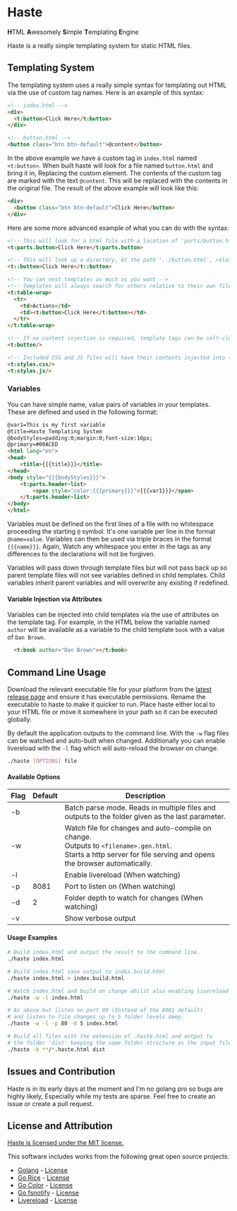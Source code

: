 # Haste

**H**TML **A**wesomely **S**imple **T**emplating **E**ngine

Haste is a really simple templating system for static HTML files.

## Templating System

The templating system uses a really simple syntax for templating out HTML via the use of custom tag names.
Here is an example of this syntax:

```html
<!-- index.html -->
<div>
  <t:button>Click Here</t:button>
</div>

<!-- button.html -->
<button class="btn btn-default">@content</button>
```

In the above example we have a custom tag in `index.html` named `<t:button>`. When built haste will look for a file named `button.html` and bring it in, Replacing the custom element. The contents of the custom tag are marked with the text `@content`. This will be replaced with the contents in the original file. The result of the above example will look like this:

```html
<div>
  <button class="btn btn-default">Click Here</button>
</div>
```

Here are some more advanced example of what you can do with the syntax:

```html
<!-- This will look for a html file with a location of 'parts/button.html', relative to the original file -->
<t:parts.button>Click Here</t:parts.button>

<!-- This will look up a directory, At the path '../button.html', relative to the orginal file -->
<t::button>Click Here</t::button>

<!-- You can nest templates as much as you want -->
<!-- Templates will always search for others relative to their own file location -->
<t:table-wrap>
  <tr>
    <td>Actions</td>
    <td><t:button>Click Here</t:button></td>
  </tr>
</t:table-wrap>

<!-- If no content injection is required, template tags can be self-closing -->
<t:button/>

<!-- Included CSS and JS files will have their contents injected into <style> or <script> tags -->
<t:styles.css/>
<t:styles.js/>

```

### Variables

You can have simple name, value pairs of variables in your templates. These are defined and used in the following format:

```html
@var1=This is my first variable
@title=Haste Templating System
@bodyStyles=padding:0;margin:0;font-size:16px;
@primary=#00ACED
<html lang="en">
<head>
	<title>{{{title}}}</title>
</head>
<body style="{{{bodyStyles}}}">
	<t:parts.header-list>
		<span style="color:{{{primary}}}">{{{var1}}}</span>
	</t:parts.header-list>
</body>
</html>
```

Variables must be defined on the first lines of a file with no whitespace proceeding the starting `@` symbol. It's one variable per line in the format `@name=value`. Variables can then be used via triple braces in the format `{{{name}}}`. Again, Watch any whitespace you enter in the tags as any differences to the declarations will not be forgiven.

Variables will pass down through template files but will not pass back up so parent template files will not see variables defined in child templates. Child variables inherit parent variables and will overwrite any existing if redefined.

#### Variable Injection via Attributes

Variables can be injected into child templates via the use of attributes on the template tag. For example, in the HTML below the variable named `author` will be available as a variable to the child template `book` with a value of `Dan Brown`.

```html
  <t:book author="Dan Brown"></t:book>
``` 


## Command Line Usage

Download the relevant executable file for your platform from the [latest release page](https://github.com/ssddanbrown/haste/releases/latest) and ensure it has executable permissions. Rename the executable to haste to make it quicker to run. Place haste either local to your HTML file or move it somewhere in your path so it can be executed globally.

By default the application outputs to the command line. With the `-w` flag files can be watched and auto-built when changed. Additionally you can enable livereload with the `-l` flag which will auto-reload the browser on change.

```bash
./haste [OPTIONS] file
```

#### Available Options

| Flag | Default | Description |
|------|---------|-------------|
| -b   |         | Batch parse mode. Reads in multiple files and <br> outputs to the folder given as the last parameter.    |
| -w   |         | Watch file for changes and auto-compile on change. <br> Outputs to `<filename>.gen.html`.  <br> Starts a http server for file serving and opens the browser automatically.    |
| -l   |         | Enable livereload (When watching) |
| -p   | 8081    | Port to listen on (When watching) |
| -d   | 2       | Folder depth to watch for changes (When watching) |
| -v   |         | Show verbose output |


#### Usage Examples

``` bash
# Build index.html and output the result to the command line.
./haste index.html

# Build index.html save output to index.build.html
./haste index.html > index.build.html

# Watch index.html and build on change whilst also enabling livereload
./haste -w -l index.html

# As above but listen on port 80 (Instead of the 8081 default)
# and listen to file changes up to 5 folder levels deep.
./haste -w -l -p 80 -d 5 index.html

# Build all files with the extension of .haste.html and output to
# the folder 'dist' keeping the same folder structure as the input files.
./haste -b **/*.haste.html dist
```

## Issues and Contribution

Haste is in its early days at the moment and I'm no golang pro so bugs are highly likely, Especially while my tests are sparse. Feel free to create an issue or create a pull request.

## License and Attribution

[Haste is licensed under the MIT license.](https://raw.githubusercontent.com/ssddanbrown/haste/master/LICENSE)

This software includes works from the following great open source projects:

* [Golang](https://github.com/golang/go) - [License](https://github.com/golang/go/blob/master/LICENSE)
* [Go Rice](https://github.com/GeertJohan/go.rice) - [License](https://github.com/GeertJohan/go.rice/blob/master/LICENSE)
* [Go Color](https://github.com/fatih/color) - [License](https://github.com/fatih/color/blob/master/LICENSE.md)
* [Go fsnotify](https://github.com/howeyc/fsnotify) - [License](https://github.com/howeyc/fsnotify/blob/master/LICENSE)
* [Livereload](https://github.com/livereload/livereload-js) - [License](https://github.com/livereload/livereload-js/blob/master/LICENSE)
